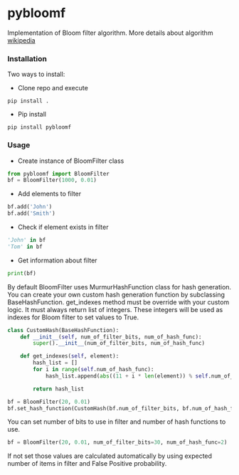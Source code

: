 # pybloomf 

Implementation of Bloom filter algorithm. More details about algorithm [wikipedia](https://en.wikipedia.org/wiki/Bloom_filter)

### Installation
Two ways to install:

* Clone repo and execute
```
pip install .
```

* Pip install
```
pip install pybloomf
```

### Usage
* Create instance of BloomFilter class
```python
from pybloomf import BloomFilter
bf = BloomFilter(1000, 0.01)
```
* Add elements to filter
```python
bf.add('John')
bf.add('Smith')
```
* Check if element exists in filter
```python
'John' in bf
'Tom' in bf
```
* Get information about filter
```python
print(bf)
```

By default BloomFilter uses MurmurHashFunction class for hash generation. You can create your own custom hash generation function by subclassing BaseHashFunction. get_indexes method must be override with your custom logic. It must always return list of integers. These integers will be used as indexes for Bloom filter to set values to True.
```python
class CustomHash(BaseHashFunction):
    def __init__(self, num_of_filter_bits, num_of_hash_func):
        super().__init__(num_of_filter_bits, num_of_hash_func)

    def get_indexes(self, element):
        hash_list = []
        for i in range(self.num_of_hash_func):
            hash_list.append(abs((11 + i * len(element)) % self.num_of_filter_bits))

        return hash_list

bf = BloomFilter(20, 0.01)
bf.set_hash_function(CustomHash(bf.num_of_filter_bits, bf.num_of_hash_functions))
```

You can set number of bits to use in filter and number of hash functions to use.
```python
bf = BloomFilter(20, 0.01, num_of_filter_bits=30, num_of_hash_func=2)
```
If not set those values are calculated automatically by using expected number of items in filter and False Positive probability.